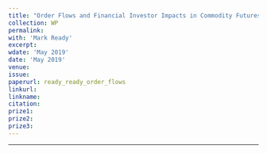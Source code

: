 ```yaml
---
title: "Order Flows and Financial Investor Impacts in Commodity Futures Markets"
collection: WP
permalink: 
with: 'Mark Ready'
excerpt: 
wdate: 'May 2019'
date: 'May 2019'
venue: 
issue:
paperurl: ready_ready_order_flows
linkurl:
linkname:
citation: 
prize1: 
prize2: 
prize3: 
---
```


---
